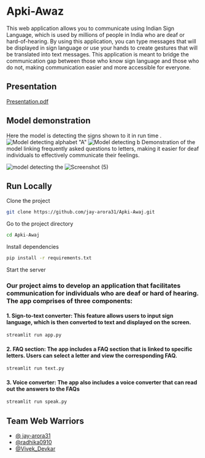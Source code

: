 # Apki-Awaz

 This web application allows you to communicate using Indian Sign Language, which is used by millions of people in India who are deaf or hard-of-hearing. By using this application, you can type messages that will be displayed in sign language or use your hands to create gestures that will be 
         translated into text messages. This application is meant to bridge the communication gap between those who know 
         sign language and those who do not, making communication easier and more accessible for everyone.


## Presentation 
[Presentation.pdf](https://github.com/radhika0910/Apki-Awaz/files/11066090/Hackathon.pdf)


## Model demonstration 

Here the model is detecting the signs shown to it in run time .
![Model detecting alphabet "A"](https://user-images.githubusercontent.com/97309084/227619083-2e441f24-2f88-4a4a-97f5-b7579459a46d.png)
![Model detecting b](https://user-images.githubusercontent.com/97309084/227619558-481ca5f1-cbeb-4502-ba96-7a752d939043.png)
Demonstration of the model linking frequently asked questions to letters, making it easier for deaf individuals to effectively communicate their feelings.

![model detecting the ](https://user-images.githubusercontent.com/97309084/227619601-217d5d66-c533-4d07-a3d8-7daf4b2b9e5e.png)
![Screenshot (5)](https://user-images.githubusercontent.com/97309084/227619676-4aae46ad-6848-4915-92e7-74dc362afcb9.png)



## Run Locally

Clone the project

``` sh
git clone https://github.com/jay-arora31/Apki-Awaj.git
```

Go to the project directory
``` sh
cd Apki-Awaj
```

Install dependencies

```sh
pip install -r requirements.txt
```

Start the server

### Our project aims to develop an application that facilitates communication for individuals who are deaf or hard of hearing. The app comprises of three components:


#### 1. Sign-to-text converter: This feature allows users to input sign language, which is then converted to text and displayed on the screen.
```sh
streamlit run app.py
```

#### 2. FAQ section: The app includes a FAQ section that is linked to specific letters. Users can select a letter and view the corresponding FAQ.

```sh
streamlit run text.py
```

#### 3. Voice converter: The app also includes a voice converter that can read out the answers to the FAQs
```sh
streamlit run speak.py
```




## Team Web Warriors
- [@ jay-arora31](https://github.com/jay-arora31)
- [@radhika0910](https://github.com/radhika0910)
- [@Vivek_Devkar](https://github.com/vivekdevkar123)



